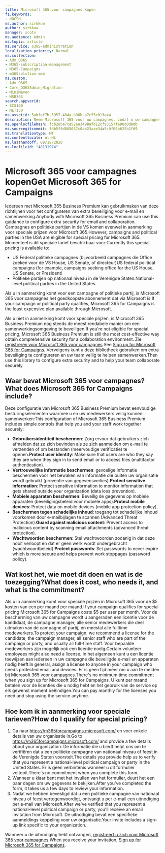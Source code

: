 ```yaml
---
title: Microsoft 365 voor campagnes kopen
f1.keywords:
- NOCSH
ms.author: sirkkuw
author: sirkkuw
manager: scotv
ms.audience: Admin
ms.topic: article
ms.service: o365-administration
localization_priority: Normal
ms.collection:
- Adm_O365
- M365-subscription-management
- M365-Campaigns
- m365solution-smb
ms.custom:
- Adm_O365
- Core_O365Admin_Migration
- MiniMaven
- MSB365
search.appverid:
- BCS160
- MET150
ms.assetid: 5abfef7b-5957-484a-b06b-a7c55e013e44
description: Neem Microsoft 365 voor uw campagnes, zodat u uw campagne kunt beschermen tegen Cyber securitye bedreigingen voor e-mail, gegevens en communicatie.
ms.openlocfilehash: fcb28ba7ca52ee3498afd12cf93157fa90d0d80b
ms.sourcegitcommit: fdb5f9d865037c0ae23aae34a5c0f06b625b2f69
ms.translationtype: MT
ms.contentlocale: nl-NL
ms.lasthandoff: 09/18/2020
ms.locfileid: "48131974"
---
```

# <a name="get-microsoft-365-for-campaigns"></a><span data-ttu-id="2a35e-103">Microsoft 365 voor campagnes kopen</span><span class="sxs-lookup"><span data-stu-id="2a35e-103">Get Microsoft 365 for Campaigns</span></span>

<span data-ttu-id="2a35e-104">Iedereen met Microsoft 365 Business Premium kan gebruikmaken van deze richtlijnen voor het configureren van extra beveiliging voor e-mail en samenwerking.</span><span class="sxs-lookup"><span data-stu-id="2a35e-104">Anybody with Microsoft 365 Business Premium can use this guidance to configure extra security for email and collaboration.</span></span> <span data-ttu-id="2a35e-105">Campagnes en politieke partijen in de VS komen evenwel in aanmerking voor speciale prijzen voor Microsoft 365.</span><span class="sxs-lookup"><span data-stu-id="2a35e-105">However, campaigns and political parties in the USA are eligible for special pricing for Microsoft 365.</span></span> <span data-ttu-id="2a35e-106">Momenteel is dit speciale tarief beschikbaar voor:</span><span class="sxs-lookup"><span data-stu-id="2a35e-106">Currently this special pricing is available to:</span></span>
- <span data-ttu-id="2a35e-107">US Federal politieke campagnes (bijvoorbeeld campagnes die Office zoeken voor de VS House, US Senate, of directeur)</span><span class="sxs-lookup"><span data-stu-id="2a35e-107">US federal political campaigns (for example, campaigns seeking office for the US House, US Senate, or President)</span></span>
- <span data-ttu-id="2a35e-108">Politieke partijen op nationaal niveau in de Verenigde Staten.</span><span class="sxs-lookup"><span data-stu-id="2a35e-108">National-level political parties in the United States.</span></span>

<span data-ttu-id="2a35e-109">Als u in aanmerking komt voor een campagne of politieke partij, is Microsoft 365 voor campagnes het goedkoopste abonnement dat via Microsoft is.</span><span class="sxs-lookup"><span data-stu-id="2a35e-109">If your campaign or political party qualifies, Microsoft 365 for Campaigns is the least expensive plan available through Microsoft.</span></span>  

<span data-ttu-id="2a35e-110">Als u niet in aanmerking komt voor speciale prijzen, is Microsoft 365 Business Premium nog steeds de meest rendabele manier om een samenwerkingsomgeving te beveiligen.</span><span class="sxs-lookup"><span data-stu-id="2a35e-110">If you're not eligible for special pricing, Microsoft 365 Business Premium is still the most cost-effective way obtain comprehensive security for a collaboration environment.</span></span> <span data-ttu-id="2a35e-111">Zie [registreren voor Microsoft 365 voor campagnes](m365-campaigns-sign-up.md).</span><span class="sxs-lookup"><span data-stu-id="2a35e-111">See [Sign up for Microsoft 365 for Campaigns](m365-campaigns-sign-up.md).</span></span> <span data-ttu-id="2a35e-112">Vervolgens kunt u deze bibliotheek gebruiken om extra beveiliging te configureren en uw team veilig te helpen samenwerken.</span><span class="sxs-lookup"><span data-stu-id="2a35e-112">Then use this library to configure extra security and to help your team collaborate securely.</span></span> 

## <a name="what-does-microsoft-365-for-campaigns-include"></a><span data-ttu-id="2a35e-113">Waar bevat Microsoft 365 voor campagnes?</span><span class="sxs-lookup"><span data-stu-id="2a35e-113">What does Microsoft 365 for Campaigns include?</span></span>
<span data-ttu-id="2a35e-114">Deze configuratie van Microsoft 365 Business Premium bevat eenvoudige besturingselementen waarmee u en uw medewerkers veilig kunnen samenwerken:</span><span class="sxs-lookup"><span data-stu-id="2a35e-114">This configuration of Microsoft 365 Business Premium includes simple controls that help you and your staff work together securely:</span></span> 
- <span data-ttu-id="2a35e-115">**Gebruikersidentiteit beschermen**: Zorg ervoor dat gebruikers zich afmelden dat ze zich bevinden als ze zich aanmelden om e-mail te verzenden of om bestanden (meervoudige verificatie) te openen.</span><span class="sxs-lookup"><span data-stu-id="2a35e-115">**Protect user identity**: Make sure that users are who they say they are when they sign in to send email or to access files (multifactor authentication).</span></span>
- <span data-ttu-id="2a35e-116">**Vertrouwelijke informatie beschermen**: gevoelige informatie beschermen voor het bewaken van informatie die buiten uw organisatie wordt gebruikt (preventie van gegevensverlies).</span><span class="sxs-lookup"><span data-stu-id="2a35e-116">**Protect sensitive information**: Protect sensitive information to monitor information that gets shared outside your organization (data loss prevention).</span></span>
- <span data-ttu-id="2a35e-117">**Mobiele apparaten beschermen**: Beveilig de gegevens op mobiele apparaten (beveiligingsbeleid voor mobiele apps).</span><span class="sxs-lookup"><span data-stu-id="2a35e-117">**Protect mobile devices**: Protect data on mobile devices (mobile app protection policy).</span></span>
- <span data-ttu-id="2a35e-118">**Beschermen tegen schadelijke inhoud**: toegang tot schadelijke inhoud voorkomen door e-mailbijlagen te scannen (Advanced Threat Protection).</span><span class="sxs-lookup"><span data-stu-id="2a35e-118">**Guard against malicious content**: Prevent access to malicious content by scanning email attachments (advanced threat protection).</span></span>
- <span data-ttu-id="2a35e-119">**Wachtwoorden beschermen**: Stel wachtwoorden zodanig in dat deze nooit verloopt en dat er geen werk wordt ondergebracht (wachtwoordbeleid).</span><span class="sxs-lookup"><span data-stu-id="2a35e-119">**Protect passwords**: Set passwords to never expire which is more secure and helps prevent work stoppages (password policy).</span></span> 


## <a name="what-does-it-cost-who-needs-it-and-what-is-the-commitment"></a><span data-ttu-id="2a35e-120">Wat kost het, wie moet dit doen en wat is de toezegging?</span><span class="sxs-lookup"><span data-stu-id="2a35e-120">What does it cost, who needs it, and what is the commitment?</span></span>
<span data-ttu-id="2a35e-121">Als u in aanmerking komt voor speciale prijzen in Microsoft 365 voor de $5 kosten van een per maand per maand.</span><span class="sxs-lookup"><span data-stu-id="2a35e-121">If your campaign qualifies for special pricing Microsoft 365 for Campaigns costs $5 per user per month.</span></span> <span data-ttu-id="2a35e-122">Voor de bescherming van uw campagne wordt u aangeraden een licentie voor de kandidaat, de campagne manager, alle senior medewerkers die deel uitmaken van de campagne of partij, en meestal alle fulltime medewerkers.</span><span class="sxs-lookup"><span data-stu-id="2a35e-122">To protect your campaign, we recommend a license for the candidate, the campaign manager, all senior staff who are part of the campaign or party, and usually all full-time staff.</span></span> <span data-ttu-id="2a35e-123">Voor bepaalde medewerkers zijn mogelijk ook een licentie nodig.</span><span class="sxs-lookup"><span data-stu-id="2a35e-123">Certain volunteer employees might also need a license.</span></span> <span data-ttu-id="2a35e-124">In het algemeen kunt u een licentie toewijzen aan iedereen in uw campagne die beveiligde e-mail en apparaten nodig heeft.</span><span class="sxs-lookup"><span data-stu-id="2a35e-124">In general, assign a license to anyone in your campaign who needs protected email and devices.</span></span>
<span data-ttu-id="2a35e-125">Er is geen tijd meer om u aan te melden bij Microsoft 365 voor campagnes.</span><span class="sxs-lookup"><span data-stu-id="2a35e-125">There's no minimum time commitment when you sign up for Microsoft 365 for Campaigns.</span></span> <span data-ttu-id="2a35e-126">U kunt per maand betalen voor de licenties die u nodig hebt en het gebruik van de service op elk gewenst moment beëindigen.</span><span class="sxs-lookup"><span data-stu-id="2a35e-126">You can pay monthly for the licenses you need and stop using the service anytime.</span></span>

## <a name="how-do-i-qualify-for-special-pricing"></a><span data-ttu-id="2a35e-127">Hoe kom ik in aanmerking voor speciale tarieven?</span><span class="sxs-lookup"><span data-stu-id="2a35e-127">How do I qualify for special pricing?</span></span>

1. <span data-ttu-id="2a35e-128">Ga naar https://m365forcampaigns.microsoft.com/ en voer enkele details van uw organisatie in.</span><span class="sxs-lookup"><span data-stu-id="2a35e-128">Go to https://m365forcampaigns.microsoft.com/ and provide a few details about your organization.</span></span> <span data-ttu-id="2a35e-129">De informatie die u biedt helpt ons om te verifiëren dat u een politieke campagne van nationaal niveau of feest in de Verenigde Staten voorstelt.</span><span class="sxs-lookup"><span data-stu-id="2a35e-129">The details you provide help us to verify that you represent a national-level political campaign or party in the United States.</span></span> <span data-ttu-id="2a35e-130">Er is geen verbintenis wanneer u dit formulier voltooit.</span><span class="sxs-lookup"><span data-stu-id="2a35e-130">There's no commitment when you complete this form.</span></span> 
2. <span data-ttu-id="2a35e-131">Wanneer u klaar bent met het invullen van het formulier, duurt het een paar dagen om uw gegevens te bekijken.</span><span class="sxs-lookup"><span data-stu-id="2a35e-131">After you've completed the form, it takes us a few days to review your information.</span></span> 
3. <span data-ttu-id="2a35e-132">Nadat we hebben bevestigd dat u een politieke campagne van nationaal niveau of feest vertegenwoordigt, ontvangt u per e-mail een uitnodiging per e-mail van Microsoft.</span><span class="sxs-lookup"><span data-stu-id="2a35e-132">After we've verified that you represent a national-level political campaign or party, you'll receive an email invitation from Microsoft.</span></span> <span data-ttu-id="2a35e-133">De uitnodiging bevat een specifieke aanmeldings koppeling voor uw organisatie.</span><span class="sxs-lookup"><span data-stu-id="2a35e-133">Your invite includes a sign-up link specific to your organization.</span></span> 

<span data-ttu-id="2a35e-134">Wanneer u de uitnodiging hebt ontvangen, [registreert u zich voor Microsoft 365 voor campagnes](m365-campaigns-sign-up.md).</span><span class="sxs-lookup"><span data-stu-id="2a35e-134">When you receive your invitation, [Sign up for Microsoft 365 for Campaigns](m365-campaigns-sign-up.md).</span></span>


